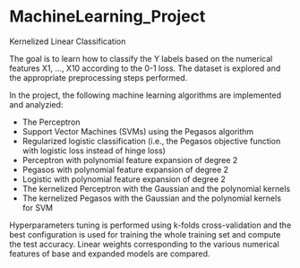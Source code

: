 # MachineLearning_Project
 
Kernelized Linear Classification

The goal is to learn how to classify the Y labels based on the numerical features X1, ..., X10 according to the 0-1 loss. 
The dataset is explored and the appropriate preprocessing steps performed. 

In the project, the following machine learning algorithms are implemented and analyzied:

- The Perceptron
- Support Vector Machines (SVMs) using the Pegasos algorithm
- Regularized logistic classification (i.e., the Pegasos objective function with logistic loss instead of hinge loss)
- Perceptron with polynomial feature expansion of degree 2
- Pegasos with polynomial feature expansion of degree 2
- Logistic with polynomial feature expansion of degree 2
- The kernelized Perceptron with the Gaussian and the polynomial kernels
- The kernelized Pegasos with the Gaussian and the polynomial kernels for SVM

Hyperparameters tuning is performed using k-folds cross-validation and the best configuration is used for training the whole training set and compute the test accuracy. 
Linear weights corresponding to the various numerical features of base and expanded models are compared.
